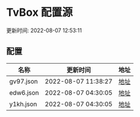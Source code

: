 
# TvBox 配置源

更新时间: 2022-08-07 12:53:11


## 配置

|   名称  | 更新时间  |地址  |
|  ----  | ----  |----  |
|  gv97.json | 2022-08-07 11:38:27 |[地址](https://box.okeybox.top/tv/gv97.json) |
|  edw6.json | 2022-08-07 04:30:05 |[地址](https://box.okeybox.top/tv/edw6.json) |
|  y1kh.json | 2022-08-07 04:30:05 |[地址](https://box.okeybox.top/tv/y1kh.json) |
  
    